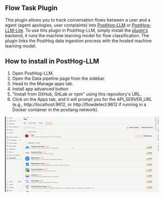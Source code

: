 ## Flow Task Plugin

This plugin allows you to track conversation flows between a user and a agent  (agent apologies, user complaints) into [PostHog-LLM](https://github.com/postlang/posthog-llm) or [PostHog-LLM-Lite](https://github.com/postlang/posthog-llm-lite). To use this plugin in PostHog-LLM, simply install the [plugin's](https://github.com/minuva/llm-flow-classification) backend, it runs the machine learning model for flow classification. The plugin links the PostHog data ingestion process with the hosted machine learning model.


## How to install in PostHog-LLM

1. Open PostHog-LLM.
2. Open the Data pipeline page from the sidebar.
3. Head to the Manage apps tab.
4. Install app advanced button
5. "Install from GitHub, GitLab or npm" using this repository's URL.
6. Click on the Apps tab, and it will prompt you for the API_SERVER_URL (e.g., http://localhost:9612, or http://flowdetect:9612 if running in a Docker container in the postlang network).

![Example](img/flow.gif)